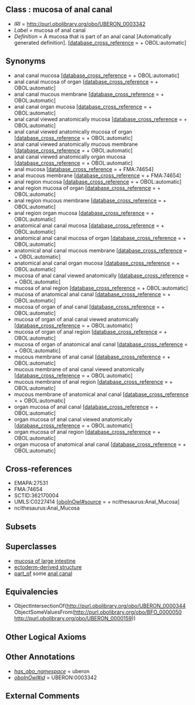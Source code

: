 
## Class : mucosa of anal canal

 * *IRI* = http://purl.obolibrary.org/obo/UBERON_0003342
 * *Label* = mucosa of anal canal
 * *Definition* = A mucosa that is part of an anal canal [Automatically generated definition]. [[database_cross_reference](../../ef/oboInOwl#hasDbXref.md) =  + OBOL:automatic]

## Synonyms

 * anal canal mucosa [[database_cross_reference](../../ef/oboInOwl#hasDbXref.md) =  + OBOL:automatic]
 * anal canal mucosa of organ [[database_cross_reference](../../ef/oboInOwl#hasDbXref.md) =  + OBOL:automatic]
 * anal canal mucous membrane [[database_cross_reference](../../ef/oboInOwl#hasDbXref.md) =  + OBOL:automatic]
 * anal canal organ mucosa [[database_cross_reference](../../ef/oboInOwl#hasDbXref.md) =  + OBOL:automatic]
 * anal canal viewed anatomically mucosa [[database_cross_reference](../../ef/oboInOwl#hasDbXref.md) =  + OBOL:automatic]
 * anal canal viewed anatomically mucosa of organ [[database_cross_reference](../../ef/oboInOwl#hasDbXref.md) =  + OBOL:automatic]
 * anal canal viewed anatomically mucous membrane [[database_cross_reference](../../ef/oboInOwl#hasDbXref.md) =  + OBOL:automatic]
 * anal canal viewed anatomically organ mucosa [[database_cross_reference](../../ef/oboInOwl#hasDbXref.md) =  + OBOL:automatic]
 * anal mucosa [[database_cross_reference](../../ef/oboInOwl#hasDbXref.md) =  + FMA:74654]
 * anal mucous membrane [[database_cross_reference](../../ef/oboInOwl#hasDbXref.md) =  + FMA:74654]
 * anal region mucosa [[database_cross_reference](../../ef/oboInOwl#hasDbXref.md) =  + OBOL:automatic]
 * anal region mucosa of organ [[database_cross_reference](../../ef/oboInOwl#hasDbXref.md) =  + OBOL:automatic]
 * anal region mucous membrane [[database_cross_reference](../../ef/oboInOwl#hasDbXref.md) =  + OBOL:automatic]
 * anal region organ mucosa [[database_cross_reference](../../ef/oboInOwl#hasDbXref.md) =  + OBOL:automatic]
 * anatomical anal canal mucosa [[database_cross_reference](../../ef/oboInOwl#hasDbXref.md) =  + OBOL:automatic]
 * anatomical anal canal mucosa of organ [[database_cross_reference](../../ef/oboInOwl#hasDbXref.md) =  + OBOL:automatic]
 * anatomical anal canal mucous membrane [[database_cross_reference](../../ef/oboInOwl#hasDbXref.md) =  + OBOL:automatic]
 * anatomical anal canal organ mucosa [[database_cross_reference](../../ef/oboInOwl#hasDbXref.md) =  + OBOL:automatic]
 * mucosa of anal canal viewed anatomically [[database_cross_reference](../../ef/oboInOwl#hasDbXref.md) =  + OBOL:automatic]
 * mucosa of anal region [[database_cross_reference](../../ef/oboInOwl#hasDbXref.md) =  + OBOL:automatic]
 * mucosa of anatomical anal canal [[database_cross_reference](../../ef/oboInOwl#hasDbXref.md) =  + OBOL:automatic]
 * mucosa of organ of anal canal [[database_cross_reference](../../ef/oboInOwl#hasDbXref.md) =  + OBOL:automatic]
 * mucosa of organ of anal canal viewed anatomically [[database_cross_reference](../../ef/oboInOwl#hasDbXref.md) =  + OBOL:automatic]
 * mucosa of organ of anal region [[database_cross_reference](../../ef/oboInOwl#hasDbXref.md) =  + OBOL:automatic]
 * mucosa of organ of anatomical anal canal [[database_cross_reference](../../ef/oboInOwl#hasDbXref.md) =  + OBOL:automatic]
 * mucous membrane of anal canal [[database_cross_reference](../../ef/oboInOwl#hasDbXref.md) =  + OBOL:automatic]
 * mucous membrane of anal canal viewed anatomically [[database_cross_reference](../../ef/oboInOwl#hasDbXref.md) =  + OBOL:automatic]
 * mucous membrane of anal region [[database_cross_reference](../../ef/oboInOwl#hasDbXref.md) =  + OBOL:automatic]
 * mucous membrane of anatomical anal canal [[database_cross_reference](../../ef/oboInOwl#hasDbXref.md) =  + OBOL:automatic]
 * organ mucosa of anal canal [[database_cross_reference](../../ef/oboInOwl#hasDbXref.md) =  + OBOL:automatic]
 * organ mucosa of anal canal viewed anatomically [[database_cross_reference](../../ef/oboInOwl#hasDbXref.md) =  + OBOL:automatic]
 * organ mucosa of anal region [[database_cross_reference](../../ef/oboInOwl#hasDbXref.md) =  + OBOL:automatic]
 * organ mucosa of anatomical anal canal [[database_cross_reference](../../ef/oboInOwl#hasDbXref.md) =  + OBOL:automatic]

## Cross-references

 * EMAPA:27531
 * FMA:74654
 * SCTID:362170004
 * UMLS:C0227414 [[oboInOwl#source](../../ce/oboInOwl#source.md) =  + ncithesaurus:Anal_Mucosa]
 * ncithesaurus:Anal_Mucosa

## Subsets


## Superclasses

 * [mucosa of large intestine](../../UBERON/07/UBERON_0001207.md)
 * [ectoderm-derived structure](../../UBERON/21/UBERON_0004121.md)
 * [part_of](../../BFO/50/BFO_0000050.md) some [anal canal](../../UBERON/59/UBERON_0000159.md)

## Equivalencies

 * ObjectIntersectionOf(<http://purl.obolibrary.org/obo/UBERON_0000344> ObjectSomeValuesFrom(<http://purl.obolibrary.org/obo/BFO_0000050> <http://purl.obolibrary.org/obo/UBERON_0000159>))

## Other Logical Axioms


## Other Annotations

 * *[has_obo_namespace](../../ce/oboInOwl#hasOBONamespace.md)* = uberon
 * *[oboInOwl#id](../../id/oboInOwl#id.md)* = UBERON:0003342

## External Comments

